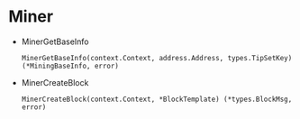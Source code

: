 # Miner

* MinerGetBaseInfo

  `MinerGetBaseInfo(context.Context, address.Address, types.TipSetKey) (*MiningBaseInfo, error)`

* MinerCreateBlock

  `MinerCreateBlock(context.Context, *BlockTemplate) (*types.BlockMsg, error)`

